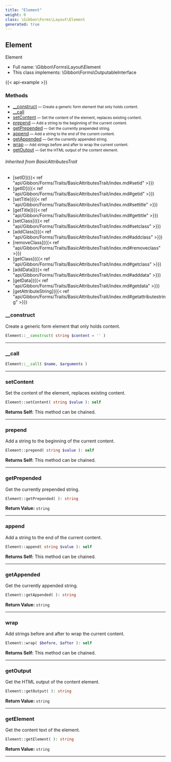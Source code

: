 ```yaml
---
title: "Element"
weight: 0
class: \Gibbon\Forms\Layout\Element
generated: true
---
```


## Element

Element



* Full name: \Gibbon\Forms\Layout\Element
* This class implements: \Gibbon\Forms\OutputableInterface

{{< api-example >}} 



### Methods

- [__construct](#__construct)<small> — Create a generic form element that only holds content.</small>
- [__call](#__call)
- [setContent](#setcontent)<small> — Set the content of the element, replaces existing content.</small>
- [prepend](#prepend)<small> — Add a string to the beginning of the current content.</small>
- [getPrepended](#getprepended)<small> — Get the currently prepended string.</small>
- [append](#append)<small> — Add a string to the end of the current content.</small>
- [getAppended](#getappended)<small> — Get the currently appended string.</small>
- [wrap](#wrap)<small> — Add strings before and after to wrap the current content.</small>
- [getOutput](#getoutput)<small> — Get the HTML output of the content element.</small>




###### Inherited from BasicAttributesTrait
- [setID]({{< ref "api/Gibbon/Forms/Traits/BasicAttributesTrait/index.md#setid" >}})
- [getID]({{< ref "api/Gibbon/Forms/Traits/BasicAttributesTrait/index.md#getid" >}})
- [setTitle]({{< ref "api/Gibbon/Forms/Traits/BasicAttributesTrait/index.md#settitle" >}})
- [getTitle]({{< ref "api/Gibbon/Forms/Traits/BasicAttributesTrait/index.md#gettitle" >}})
- [setClass]({{< ref "api/Gibbon/Forms/Traits/BasicAttributesTrait/index.md#setclass" >}})
- [addClass]({{< ref "api/Gibbon/Forms/Traits/BasicAttributesTrait/index.md#addclass" >}})
- [removeClass]({{< ref "api/Gibbon/Forms/Traits/BasicAttributesTrait/index.md#removeclass" >}})
- [getClass]({{< ref "api/Gibbon/Forms/Traits/BasicAttributesTrait/index.md#getclass" >}})
- [addData]({{< ref "api/Gibbon/Forms/Traits/BasicAttributesTrait/index.md#adddata" >}})
- [getData]({{< ref "api/Gibbon/Forms/Traits/BasicAttributesTrait/index.md#getdata" >}})
- [getAttributeString]({{< ref "api/Gibbon/Forms/Traits/BasicAttributesTrait/index.md#getattributestring" >}})



### __construct

Create a generic form element that only holds content.

```php
Element::__construct( string $content = '' )
```









---

### __call



```php
Element::__call( $name, $arguments )
```









---

### setContent

Set the content of the element, replaces existing content.

```php
Element::setContent( string $value ): self
```






**Returns Self:** This method can be chained.



---

### prepend

Add a string to the beginning of the current content.

```php
Element::prepend( string $value ): self
```






**Returns Self:** This method can be chained.



---

### getPrepended

Get the currently prepended string.

```php
Element::getPrepended( ): string
```






**Return Value:**
`string`  



---

### append

Add a string to the end of the current content.

```php
Element::append( string $value ): self
```






**Returns Self:** This method can be chained.



---

### getAppended

Get the currently appended string.

```php
Element::getAppended( ): string
```






**Return Value:**
`string`  



---

### wrap

Add strings before and after to wrap the current content.

```php
Element::wrap( $before, $after ): self
```






**Returns Self:** This method can be chained.



---

### getOutput

Get the HTML output of the content element.

```php
Element::getOutput( ): string
```






**Return Value:**
`string`  



---

### getElement

Get the content text of the element.

```php
Element::getElement( ): string
```






**Return Value:**
`string`  



---

